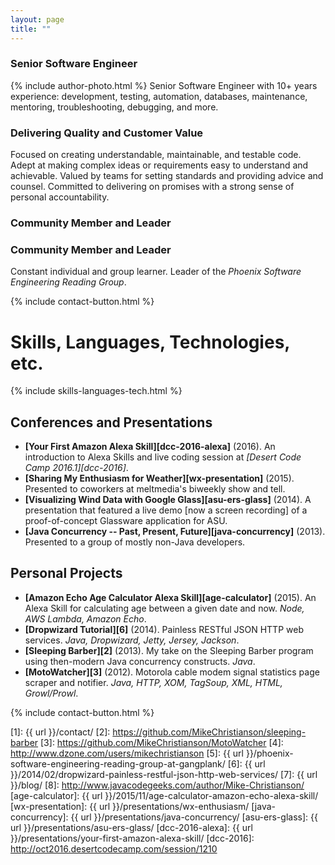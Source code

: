 ```yaml
---
layout: page
title: ""
---
```


### Senior Software Engineer

<p class="text-justify">
<span class="align-right">{% include author-photo.html %}</span>
Senior Software Engineer with 10+ years experience: development, testing, automation, databases, maintenance, mentoring, troubleshooting, debugging, and more.
</p>

### Delivering Quality and Customer Value

<p class="text-justify">
Focused on creating understandable, maintainable, and testable code. Adept at making complex ideas or requirements easy to understand and achievable. Valued by teams for setting standards and providing advice and counsel. Committed to delivering on promises with a strong sense of personal accountability.
</p>

### Community Member and Leader
### Community Member and Leader

<p class="text-justify">
Constant individual and group learner. Leader of the <em>Phoenix Software Engineering Reading Group</em>.
</p>

{% include contact-button.html %}

# Skills, Languages, Technologies, etc.

<div>{% include skills-languages-tech.html %}</div>

## Conferences and Presentations
* **[Your First Amazon Alexa Skill][dcc-2016-alexa]** (2016). An introduction to Alexa Skills and live coding session at _[Desert Code Camp 2016.1][dcc-2016]_.
* **[Sharing My Enthusiasm for Weather][wx-presentation]** (2015). Presented to coworkers at meltmedia's biweekly show and tell.
* **[Visualizing Wind Data with Google Glass][asu-ers-glass]** (2014). A presentation that featured a live demo [now a screen recording] of a proof-of-concept Glassware application for ASU.
* **[Java Concurrency -- Past, Present, Future][java-concurrency]** (2013). Presented to a group of mostly non-Java developers.

## Personal Projects
* **[Amazon Echo Age Calculator Alexa Skill][age-calculator]** (2015). An Alexa Skill for calculating age between a given date and now. *Node, AWS Lambda, Amazon Echo*.
* **[Dropwizard Tutorial][6]** (2014). Painless RESTful JSON HTTP web services. *Java, Dropwizard, Jetty, Jersey, Jackson*.
* **[Sleeping Barber][2]** (2013). My take on the Sleeping Barber program using then-modern Java concurrency constructs. *Java*.
* **[MotoWatcher][3]** (2012). Motorola cable modem signal statistics page scraper and notifier. *Java, HTTP, XOM, TagSoup, XML, HTML, Growl/Prowl*.

{% include contact-button.html %}

[1]: {{ url }}/contact/
[2]: https://github.com/MikeChristianson/sleeping-barber
[3]: https://github.com/MikeChristianson/MotoWatcher
[4]: http://www.dzone.com/users/mikechristianson
[5]: {{ url }}/phoenix-software-engineering-reading-group-at-gangplank/
[6]: {{ url }}/2014/02/dropwizard-painless-restful-json-http-web-services/
[7]: {{ url }}/blog/
[8]: http://www.javacodegeeks.com/author/Mike-Christianson/
[age-calculator]: {{ url }}/2015/11/age-calculator-amazon-echo-alexa-skill/
[wx-presentation]: {{ url }}/presentations/wx-enthusiasm/
[java-concurrency]: {{ url }}/presentations/java-concurrency/
[asu-ers-glass]: {{ url }}/presentations/asu-ers-glass/
[dcc-2016-alexa]: {{ url }}/presentations/your-first-amazon-alexa-skill/
[dcc-2016]: http://oct2016.desertcodecamp.com/session/1210
